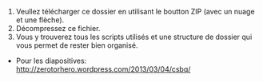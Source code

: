 1.  Veullez télécharger ce dossier en utilisant le boutton ZIP (avec un nuage et une flèche).
2.  Décompressez ce fichier.
3.  Vous y trouverez tous les scripts utilisés et une structure de dossier qui vous permet de rester bien organisé.

*  Pour les diapositives:
http://zerotorhero.wordpress.com/2013/03/04/csbq/
